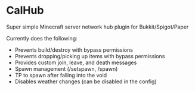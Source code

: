 # CalHub
Super simple Minecraft server network hub plugin for Bukkit/Spigot/Paper

Currently does the following:
+ Prevents build/destroy with bypass permissions
+ Prevents dropping/picking up items with bypass permissions
+ Provides custom join, leave, and death messages
+ Spawn management (/setspawn, /spawn)
+ TP to spawn after falling into the void
+ Disables weather changes (can be disabled in the config)
